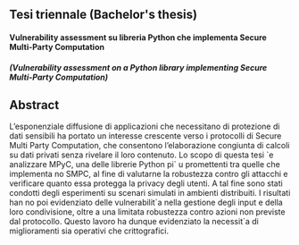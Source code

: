 ## Tesi triennale (Bachelor's thesis)
#### Vulnerability assessment su libreria Python che implementa Secure Multi-Party Computation
##### (Vulnerability assessment on a Python library implementing Secure Multi-Party Computation)

<html> <h2>Abstract </h2> <p> L’esponenziale diffusione di applicazioni che necessitano di protezione di dati
 sensibili ha portato un interesse crescente verso i protocolli di Secure Multi
Party Computation, che consentono l’elaborazione congiunta di calcoli su dati
 privati senza rivelare il loro contenuto. Lo scopo di questa tesi `e analizzare
 MPyC, una delle librerie Python pi` u promettenti tra quelle che implementa
no SMPC, al fine di valutarne la robustezza contro gli attacchi e verificare
 quanto essa protegga la privacy degli utenti. A tal fine sono stati condotti
 degli esperimenti su scenari simulati in ambienti distribuiti. I risultati han
no poi evidenziato delle vulnerabilit`a nella gestione degli input e della loro
 condivisione, oltre a una limitata robustezza contro azioni non previste dal
 protocollo. Questo lavoro ha dunque evidenziato la necessit`a di miglioramenti
 sia operativi che crittografici.</p></html>

